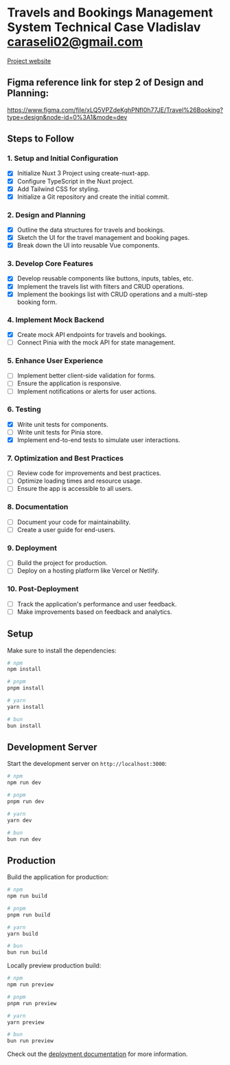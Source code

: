 Travels and Bookings Management System
Technical Case Vladislav caraseli02@gmail.com
======================================

[Project website](https://nuxt-travels-bookings.vercel.app/bookings)

## Figma reference link for step 2 of Design and Planning: 
https://www.figma.com/file/xLQ5VPZdeKghPNfl0h77JE/Travel%26Booking?type=design&node-id=0%3A1&mode=dev

Steps to Follow
---------------

### 1\. Setup and Initial Configuration

-   [X]  Initialize Nuxt 3 Project using create-nuxt-app.
-   [x]  Configure TypeScript in the Nuxt project.
-   [x]  Add Tailwind CSS for styling.
-   [x]  Initialize a Git repository and create the initial commit.

### 2\. Design and Planning

-   [x]  Outline the data structures for travels and bookings.
-   [x]  Sketch the UI for the travel management and booking pages.
-   [x]  Break down the UI into reusable Vue components.

### 3\. Develop Core Features

-   [x]  Develop reusable components like buttons, inputs, tables, etc.
-   [x]  Implement the travels list with filters and CRUD operations.
-   [x]  Implement the bookings list with CRUD operations and a multi-step booking form.

### 4\. Implement Mock Backend

-   [x]  Create mock API endpoints for travels and bookings.
-   [ ]  Connect Pinia with the mock API for state management.

### 5\. Enhance User Experience

-   [ ]  Implement better client-side validation for forms.
-   [ ]  Ensure the application is responsive.
-   [ ]  Implement notifications or alerts for user actions.

### 6\. Testing

-   [x]  Write unit tests for components.
-   [ ]  Write unit tests for Pinia store.
-   [x]  Implement end-to-end tests to simulate user interactions.

### 7\. Optimization and Best Practices

-   [ ]  Review code for improvements and best practices.
-   [ ]  Optimize loading times and resource usage.
-   [ ]  Ensure the app is accessible to all users.

### 8\. Documentation

-   [ ]  Document your code for maintainability.
-   [ ]  Create a user guide for end-users.

### 9\. Deployment

-   [ ]  Build the project for production.
-   [ ]  Deploy on a hosting platform like Vercel or Netlify.

### 10\. Post-Deployment

-   [ ]  Track the application's performance and user feedback.
-   [ ]  Make improvements based on feedback and analytics.

## Setup

Make sure to install the dependencies:

```bash
# npm
npm install

# pnpm
pnpm install

# yarn
yarn install

# bun
bun install
```

## Development Server

Start the development server on `http://localhost:3000`:

```bash
# npm
npm run dev

# pnpm
pnpm run dev

# yarn
yarn dev

# bun
bun run dev
```

## Production

Build the application for production:

```bash
# npm
npm run build

# pnpm
pnpm run build

# yarn
yarn build

# bun
bun run build
```

Locally preview production build:

```bash
# npm
npm run preview

# pnpm
pnpm run preview

# yarn
yarn preview

# bun
bun run preview
```

Check out the [deployment documentation](https://nuxt.com/docs/getting-started/deployment) for more information.
